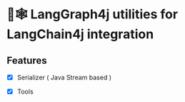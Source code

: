 # 🦜🕸️ LangGraph4j utilities for LangChain4j integration

## Features

- [x] Serializer ( Java Stream based )
- [x] Tools



    